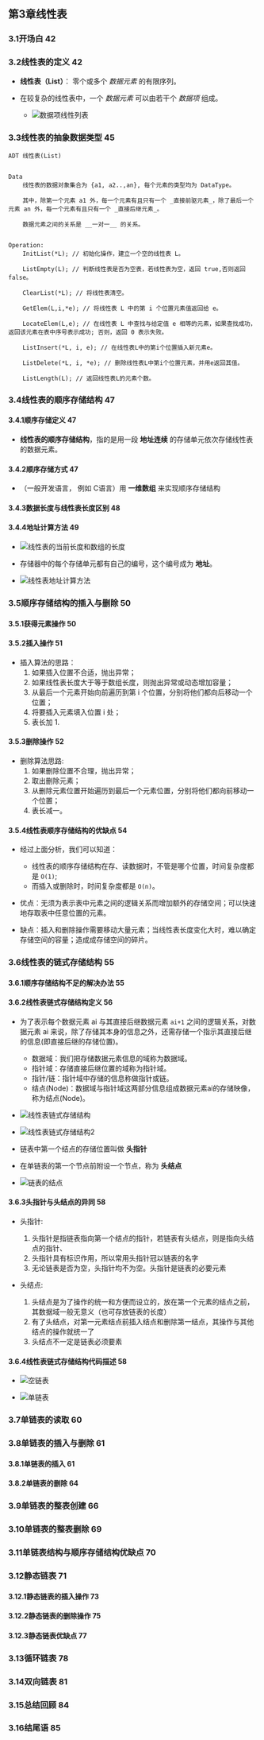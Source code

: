 ## 第3章线性表

### 3.1开场白 42

### 3.2线性表的定义 42
* __线性表（List）__： 零个或多个 _数据元素_ 的有限序列。

* 在较复杂的线性表中，一个 _数据元素_ 可以由若干个 _数据项_ 组成。
    * ![数据项线性列表](./images/数据项线性列表.png)

### 3.3线性表的抽象数据类型 45
```
ADT 线性表(List)


Data
    线性表的数据对象集合为 {a1, a2..,an}, 每个元素的类型均为 DataType。

    其中，除第一个元素 a1 外，每一个元素有且只有一个 _直接前驱元素_，除了最后一个元素 an 外，每一个元素有且只有一个 _直接后继元素_。
    
    数据元素之间的关系是 __一对一__ 的关系。


Operation:
    InitList(*L); // 初始化操作，建立一个空的线性表 L。

    ListEmpty(L); // 判断线性表是否为空表，若线性表为空，返回 true,否则返回 false。

    ClearList(*L); // 将线性表清空。

    GetElem(L,i,*e); // 将线性表 L 中的第 i 个位置元素值返回给 e。

    LocateElem(L,e); // 在线性表 L 中查找与给定值 e 相等的元素，如果查找成功，返回该元素在表中序号表示成功; 否则，返回 0 表示失败。

    ListInsert(*L, i, e); // 在线性表L中的第i个位置插入新元素e。

    ListDelete(*L, i, *e); // 删除线性表L中第i个位置元素，并用e返回其值。

    ListLength(L); // 返回线性表L的元素个数。
```

### 3.4线性表的顺序存储结构 47
#### 3.4.1顺序存储定义 47
* __线性表的顺序存储结构__，指的是用一段 __地址连续__ 的存储单元依次存储线性表的数据元素。

#### 3.4.2顺序存储方式 47
* （一般开发语言， 例如 C语言）用 __一维数组__ 来实现顺序存储结构

#### 3.4.3数据长度与线性表长度区别 48

#### 3.4.4地址计算方法 49
* ![线性表的当前长度和数组的长度](./images/线性表的当前长度和数组的长度.png)

* 存储器中的每个存储单元都有自己的编号，这个编号成为 __地址__。

* ![线性表地址计算方法](./images/线性表地址计算方法.png)


### 3.5顺序存储结构的插入与删除 50
#### 3.5.1获得元素操作 50


#### 3.5.2插入操作 51
* 插入算法的思路：
    1. 如果插入位置不合适，抛出异常；
    2. 如果线性表长度大于等于数组长度，则抛出异常或动态增加容量；
    3. 从最后一个元素开始向前遍历到第 i 个位置，分别将他们都向后移动一个位置；
    4. 将要插入元素填入位置 i 处；
    5. 表长加 1.

#### 3.5.3删除操作 52
* 删除算法思路:
    1. 如果删除位置不合理，抛出异常；
    2. 取出删除元素；
    3. 从删除元素位置开始遍历到最后一个元素位置，分别将他们都向前移动一个位置；
    4. 表长减一。

#### 3.5.4线性表顺序存储结构的优缺点 54
* 经过上面分析，我们可以知道：
    * 线性表的顺序存储结构在存、读数据时，不管是哪个位置，时间复杂度都是 `O(1)`; 
    * 而插入或删除时，时间复杂度都是 `O(n)`。

* 优点：无须为表示表中元素之间的逻辑关系而增加额外的存储空间；可以快速地存取表中任意位置的元素。

* 缺点：插入和删除操作需要移动大量元素；当线性表长度变化大时，难以确定存储空间的容量；造成成存储空间的碎片。


### 3.6线性表的链式存储结构 55
#### 3.6.1顺序存储结构不足的解决办法 55


#### 3.6.2线性表链式存储结构定义 56
* 为了表示每个数据元素 ai 与其直接后继数据元素 `ai+1` 之间的逻辑关系，对数据元素 ai 来说，除了存储其本身的信息之外，还需存储一个指示其直接后继的信息(即直接后继的存储位置)。
    * 数据域：我们把存储数据元素信息的域称为数据域。
    * 指针域：存储直接后继位置的域称为指针域。
    * 指针/链：指针域中存储的信息称做指针或链。
    * 结点(Node)：数据域与指针域这两部分信息组成数据元素ai的存储映像，称为结点(Node)。

* ![线性表链式存储结构](./images/线性表链式存储结构.png)

* ![线性表链式存储结构2](./images/线性表链式存储结构2.png)

* 链表中第一个结点的存储位置叫做 __头指针__

* 在单链表的第一个节点前附设一个节点，称为 __头结点__

* ![链表的结点](./images/链表的结点.png)

#### 3.6.3头指针与头结点的异同 58
* 头指针:
    1. 头指针是指链表指向第一个结点的指针，若链表有头结点，则是指向头结点的指针、
    2. 头指针具有标识作用，所以常用头指针冠以链表的名字
    3. 无论链表是否为空，头指针均不为空。头指针是链表的必要元素 

* 头结点:
    1. 头结点是为了操作的统一和方便而设立的，放在第一个元素的结点之前，其数据域一般无意义（也可存放链表的长度）
    2. 有了头结点，对第一元素结点前插入结点和删除第一结点，其操作与其他结点的操作就统一了
    3. 头结点不一定是链表必须要素

#### 3.6.4线性表链式存储结构代码描述 58
* ![空链表](./images/空链表.png)

* ![单链表](./images/单链表.png)

### 3.7单链表的读取 60
### 3.8单链表的插入与删除 61
#### 3.8.1单链表的插入 61


#### 3.8.2单链表的删除 64


### 3.9单链表的整表创建 66
### 3.10单链表的整表删除 69
### 3.11单链表结构与顺序存储结构优缺点 70
### 3.12静态链表 71
#### 3.12.1静态链表的插入操作 73


#### 3.12.2静态链表的删除操作 75


#### 3.12.3静态链表优缺点 77


### 3.13循环链表 78
### 3.14双向链表 81
### 3.15总结回顾 84
### 3.16结尾语 85